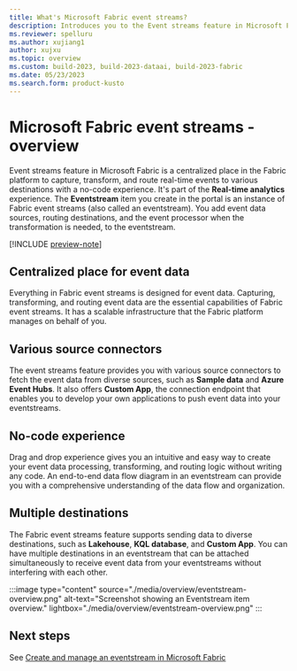 ```yaml
---
title: What's Microsoft Fabric event streams?
description: Introduces you to the Event streams feature in Microsoft Fabric.
ms.reviewer: spelluru
ms.author: xujiang1
author: xujxu
ms.topic: overview
ms.custom: build-2023, build-2023-dataai, build-2023-fabric
ms.date: 05/23/2023
ms.search.form: product-kusto
---
```


# Microsoft Fabric event streams - overview

Event streams feature in Microsoft Fabric is a centralized place in the Fabric platform to capture, transform, and route real-time events to various destinations with a no-code experience. It's part of the **Real-time analytics** experience. The **Eventstream** item you create in the portal is an instance of Fabric event streams (also called an eventstream). You add event data sources, routing destinations, and the event processor when the transformation is needed, to the eventstream. 

[!INCLUDE [preview-note](../../includes/preview-note.md)]


## Centralized place for event data
Everything in Fabric event streams is designed for event data. Capturing, transforming, and routing event data are the essential capabilities of Fabric event streams. It has a scalable infrastructure that the Fabric platform manages on behalf of you.

## Various source connectors
The event streams feature provides you with various source connectors to fetch the event data from diverse sources, such as **Sample data** and **Azure Event Hubs**. It also offers **Custom App**, the connection endpoint that enables you to develop your own applications to push event data into your eventstreams.

## No-code experience
Drag and drop experience gives you an intuitive and easy way to create your event data processing, transforming, and routing logic without writing any code. An end-to-end data flow diagram in an eventstream can provide you with a comprehensive understanding of the data flow and organization. 

## Multiple destinations
The Fabric event streams feature supports sending data to diverse destinations, such as **Lakehouse**, **KQL database**, and **Custom App**. You can have multiple destinations in an eventstream that can be attached simultaneously to receive event data from your eventstreams without interfering with each other. 

:::image type="content" source="./media/overview/eventstream-overview.png" alt-text="Screenshot showing an Eventstream item overview." lightbox="./media/overview/eventstream-overview.png" :::


## Next steps
See [Create and manage an eventstream in Microsoft Fabric](./create-manage-an-eventstream.md)
